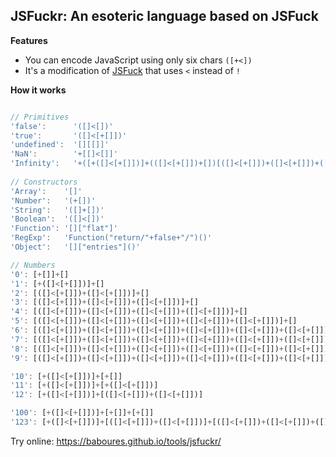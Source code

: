 ## JSFuckr: An esoteric language based on JSFuck

**Features**
- You can encode JavaScript using only six chars `([+<])`
- It's a modification of [JSFuck](http://jsfuck.com) that uses `<` instead of `!`

**How it works**

```js

// Primitives
'false':      '([]<[])'
'true':       '([]<[+[]])'
'undefined':  '[][[]]'
'NaN':        '+[[]<[]]'
'Infinity':   '+([+([]<[+[]])]+(([]<[+[]])+[])[([]<[+[]])+([]<[+[]])+([]<[+[]])]+[+([]<[+[]])]+[+[]]+[+[]]+[+[]])' // +"1e1000"
  
// Constructors
'Array':    '[]'
'Number':   '(+[])'
'String':   '([]+[])'
'Boolean':  '([]<[])'
'Function': '[]["flat"]'
'RegExp':   'Function("return/"+false+"/")()'
'Object':   '[]["entries"]()'

// Numbers
'0': [+[]]+[]
'1': [+([]<[+[]])]+[]
'2': [([]<[+[]])+([]<[+[]])]+[]
'3': [([]<[+[]])+([]<[+[]])+([]<[+[]])]+[]
'4': [([]<[+[]])+([]<[+[]])+([]<[+[]])+([]<[+[]])]+[]
'5': [([]<[+[]])+([]<[+[]])+([]<[+[]])+([]<[+[]])+([]<[+[]])]+[]
'6': [([]<[+[]])+([]<[+[]])+([]<[+[]])+([]<[+[]])+([]<[+[]])+([]<[+[]])]+[]
'7': [([]<[+[]])+([]<[+[]])+([]<[+[]])+([]<[+[]])+([]<[+[]])+([]<[+[]])+([]<[+[]])]+[]
'8': [([]<[+[]])+([]<[+[]])+([]<[+[]])+([]<[+[]])+([]<[+[]])+([]<[+[]])+([]<[+[]])+([]<[+[]])]+[]
'9': [([]<[+[]])+([]<[+[]])+([]<[+[]])+([]<[+[]])+([]<[+[]])+([]<[+[]])+([]<[+[]])+([]<[+[]])+([]<[+[]])]+[]

'10': [+([]<[+[]])]+[+[]]
'11': [+([]<[+[]])]+[+([]<[+[]])]
'12': [+([]<[+[]])]+[([]<[+[]])+([]<[+[]])]

'100': [+([]<[+[]])]+[+[]]+[+[]]
'123': [+([]<[+[]])]+[([]<[+[]])+([]<[+[]])]+[([]<[+[]])+([]<[+[]])+([]<[+[]])]
```

Try online: https://baboures.github.io/tools/jsfuckr/
